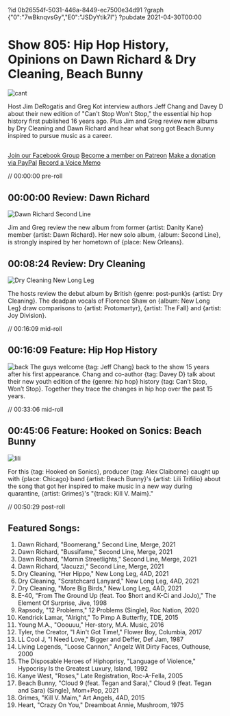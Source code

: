 ?id 0b26554f-5031-446a-8449-ec7500e34d91
?graph {"0":"7wBknqvsGy","E0":"JSDyYtik7I"}
?pubdate 2021-04-30T00:00
# Show 805: Hip Hop History, Opinions on Dawn Richard & Dry Cleaning, Beach Bunny
![cant](https://static.soundopinions.org/images/2021/cantstop.jpeg)

Host Jim DeRogatis and Greg Kot interview authors Jeff Chang and Davey D about their new edition of "Can't Stop Won't Stop," the essential hip hop history first published 16 years ago. Plus Jim and Greg review new albums by Dry Cleaning and Dawn Richard and hear what song got Beach Bunny inspired to pursue music as a career. 

##
[Join our Facebook Group](https://bit.ly/3sivr9T)
[Become a member on Patreon](https://bit.ly/3slWZvc)
[Make a donation via PayPal](https://bit.ly/3dmt9lU)
[Record a Voice Memo](https://bit.ly/2RyD5Ah) 


// 00:00:00 pre-roll

## 00:00:00 Review: Dawn Richard

![Dawn Richard Second Line](https://static.soundopinions.org/assets/805/012.jpg)

Jim and Greg review the new album from former {artist: Danity Kane} member {artist: Dawn Richard}. Her new solo album, {album: Second Line}, is strongly inspired by her hometown of {place: New Orleans}. 


## 00:08:24 Review: Dry Cleaning

![Dry Cleaning New Long Leg](https://static.soundopinions.org/assets/805/E01.jpg)

The hosts review the debut album by British {genre: post-punk}s {artist: Dry Cleaning}. The deadpan vocals of Florence Shaw on {album: New Long Leg} draw comparisons to {artist: Protomartyr}, {artist: The Fall} and {artist: Joy Division}.


// 00:16:09 mid-roll

## 00:16:09 Feature: Hip Hop History 
![back](https://static.soundopinions.org/images/2021/back.jpeg)
The guys welcome {tag: Jeff Chang} back to the show 15 years after his first appearance. Chang and co-author {tag: Davey D} talk about their new youth edition of the {genre: hip hop} history {tag: Can’t Stop, Won’t Stop}. Together they trace the changes in hip hop over the past 15 years. 


// 00:33:06 mid-roll


## 00:45:06 Feature: Hooked on Sonics: Beach Bunny
![lili](https://static.soundopinions.org/images/2021/bb.jpeg)

For this {tag: Hooked on Sonics}, producer {tag: Alex Claiborne} caught up with {place: Chicago} band {artist: Beach Bunny}'s {artist: Lili Trifilio} about the song that got her inspired to make music in a new way during quarantine, {artist: Grimes}'s "{track: Kill V. Maim}."


// 00:50:29 post-roll


## Featured Songs:
1. Dawn Richard, "Boomerang," Second Line, Merge, 2021
1. Dawn Richard, "Bussifame," Second Line, Merge, 2021
1. Dawn Richard, "Mornin Streetlights," Second Line, Merge, 2021
1. Dawn Richard, "Jacuzzi," Second Line, Merge, 2021
1. Dry Cleaning, "Her Hippo," New Long Leg, 4AD, 2021
1. Dry Cleaning, "Scratchcard Lanyard," New Long Leg, 4AD, 2021
1. Dry Cleaning, "More Big Birds," New Long Leg, 4AD, 2021
1. E-40, "From The Ground Up (feat. Too $hort and K-Ci and JoJo)," The Element Of Surprise, Jive, 1998
1. Rapsody, "12 Problems," 12 Problems (Single), Roc Nation, 2020
1. Kendrick Lamar, "Alright," To Pimp A Butterfly, TDE, 2015
1. Young M.A., "Ooouuu," Her-story, M.A. Music, 2016
1. Tyler, the Creator, "I Ain't Got Time!," Flower Boy, Columbia, 2017
1. LL Cool J, "I Need Love," Bigger and Deffer, Def Jam, 1987
1. Living Legends, "Loose Cannon," Angelz Wit Dirty Faces, Outhouse, 2000
1. The Disposable Heroes of Hiphoprisy, "Language of Violence," Hypocrisy Is the Greatest Luxury, Island, 1992
1. Kanye West, "Roses," Late Registration, Roc-A-Fella, 2005
1. Beach Bunny, "Cloud 9 (feat. Tegan and Sara)," Cloud 9 (feat. Tegan and Sara) (Single), Mom+Pop, 2021
1. Grimes, "Kill V. Maim," Art Angels, 4AD, 2015
1. Heart, "Crazy On You," Dreamboat Annie, Mushroom, 1975
